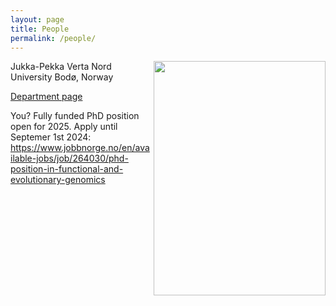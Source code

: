 ```yaml
---
layout: page
title: People
permalink: /people/
---
```


<img align="right" width="275" height="375" src="http://jpverta.github.io/figures/profile.jpeg">
Jukka-Pekka Verta  
Nord University
Bodø, Norway

[Department page](https://www.nord.no/en/about/employees/jukka-pekka-verta)  

You?
Fully funded PhD position open for 2025. Apply until Septemer 1st 2024:
https://www.jobbnorge.no/en/available-jobs/job/264030/phd-position-in-functional-and-evolutionary-genomics
